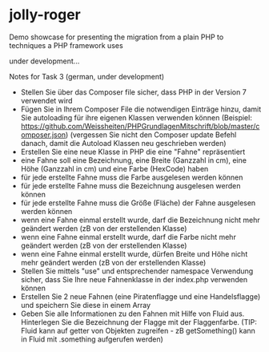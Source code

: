 # jolly-roger
Demo showcase for presenting the migration from a plain PHP to techniques a  PHP framework uses

under development...

Notes for Task 3 (german, under development)
* Stellen Sie über das Composer file sicher, dass PHP in der Version 7 verwendet wird
* Fügen Sie in Ihrem Composer File die notwendigen Einträge hinzu, damit Sie autoloading für ihre eigenen Klassen verwenden können (Beispiel: https://github.com/Weissheiten/PHPGrundlagenMitschrift/blob/master/composer.json)
   (vergessen Sie nicht den Composer update Befehl danach, damit die Autoload Klassen neu geschrieben werden)
* Erstellen Sie eine neue Klasse in PHP die eine "Fahne" repräsentiert
* eine Fahne soll eine Bezeichnung, eine Breite (Ganzzahl in cm), eine Höhe (Ganzzahl in cm) und eine Farbe (HexCode) haben
* für jede erstellte Fahne muss die Farbe ausgelesen werden können
* für jede erstellte Fahne muss die Bezeichnung ausgelesen werden können
* für jede erstellte Fahne muss die Größe (Fläche) der Fahne ausgelesen werden können
* wenn eine Fahne einmal erstellt wurde, darf die Bezeichnung nicht mehr geändert werden (zB von der erstellenden Klasse)
* wenn eine Fahne einmal erstellt wurde, darf die Farbe nicht mehr geändert werden (zB von der erstellenden Klasse)
* wenn eine Fahne einmal erstellt wurde, dürfen Breite und Höhe nicht mehr geändert werden (zB von der erstellenden Klasse)
* Stellen Sie mittels "use" und entsprechender namespace Verwendung sicher, dass Sie Ihre neue Fahnenklasse in der index.php verwenden können
* Erstellen Sie 2 neue Fahnen (eine Piratenflagge und eine Handelsflagge) und speichern Sie diese in einem Array
* Geben Sie alle Informationen zu den Fahnen mit Hilfe von Fluid aus. Hinterlegen Sie die Bezeichnung der Flagge mit der Flaggenfarbe. (TIP: Fluid kann auf getter von Objekten zugreifen - zB getSomething() kann in Fluid mit .something aufgerufen werden)